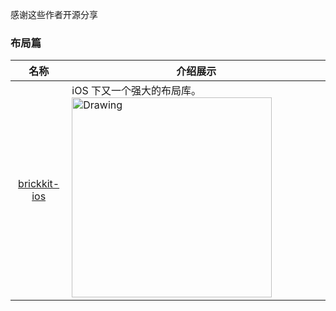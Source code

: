 感谢这些作者开源分享
### 布局篇
名称  | 介绍展示
:---: | --- 
[brickkit-ios](https://github.com/wayfair/brickkit-ios)  |  iOS 下又一个强大的布局库。<img src="https://github.com/wayfair/brickkit-ios/raw/master/Docs/Png/simple_portrait.PNG" alt="Drawing" width="320px" />
